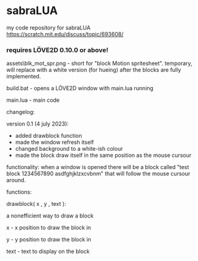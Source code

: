 # sabraLUA
my code repository for sabraLUA https://scratch.mit.edu/discuss/topic/693608/

### requires LÖVE2D 0.10.0 or above!

assets\blk_mot_spr.png - short for "block Motion spritesheet". temporary, will replace with a white version (for hueing) after the blocks are fully implemented.

build.bat - opens a LÖVE2D window with main.lua running

main.lua - main code

changelog:

version 0.1 (4 july 2023):
* added drawblock function
* made the window refresh itself
* changed background to a white-ish colour
* made the block draw itself in the same position as the mouse cursour

functionality: when a window is opened there will be a block called "test block 1234567890 asdfghjklzxcvbnm" that will follow the mouse cursour around.

functions:

drawblock( x , y , text ):

a nonefficient way to draw a block

x - x position to draw the block in

y - y position to draw the block in

text - text to display on the block
